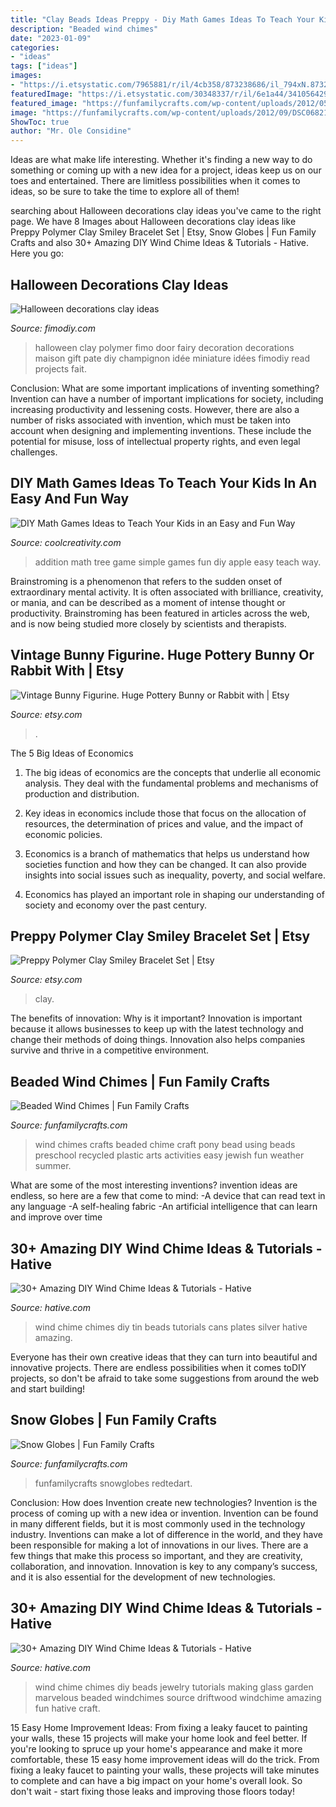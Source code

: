 ```yaml
---
title: "Clay Beads Ideas Preppy - Diy Math Games Ideas To Teach Your Kids In An Easy And Fun Way"
description: "Beaded wind chimes"
date: "2023-01-09"
categories:
- "ideas"
tags: ["ideas"]
images:
- "https://i.etsystatic.com/7965881/r/il/4cb358/873238686/il_794xN.873238686_rgsf.jpg"
featuredImage: "https://i.etsystatic.com/30348337/r/il/6e1a44/3410564290/il_1588xN.3410564290_k88o.jpg"
featured_image: "https://funfamilycrafts.com/wp-content/uploads/2012/05/solar-system-craft.jpg"
image: "https://funfamilycrafts.com/wp-content/uploads/2012/09/DSC06821.jpg"
ShowToc: true
author: "Mr. Ole Considine"
---
```



Ideas are what make life interesting. Whether it's finding a new way to do something or coming up with a new idea for a project, ideas keep us on our toes and entertained. There are limitless possibilities when it comes to ideas, so be sure to take the time to explore all of them!

	

		
searching about Halloween decorations clay ideas you've came to the right page. We have 8 Images about Halloween decorations clay ideas like Preppy Polymer Clay Smiley Bracelet Set | Etsy, Snow Globes | Fun Family Crafts and also 30+ Amazing DIY Wind Chime Ideas &amp; Tutorials - Hative. Here you go:
		
    
## Halloween Decorations Clay Ideas

<img loading=lazy src="https://www.fimodiy.com/wp-content/uploads/2017/10/Halloween-Fairy-Door-Polymer-Clay-Halloween-Themed-Fairy-Door-Halloween-Gift-Halloween-Decoration-Halloween-Gift.jpg" onerror="this.onerror=null;this.src='https://tse3.mm.bing.net/th?id=OIP.GVhu_IRjv29GVNY4dKRuWwHaJ4&amp;pid=15.1';" alt="Halloween decorations clay ideas">

_Source: fimodiy.com_

>halloween clay polymer fimo door fairy decoration decorations maison gift pate diy champignon idée miniature idées fimodiy read projects fait. 

	

Conclusion: What are some important implications of inventing something?
Invention can have a number of important implications for society, including increasing productivity and lessening costs. However, there are also a number of risks associated with invention, which must be taken into account when designing and implementing inventions. These include the potential for misuse, loss of intellectual property rights, and even legal challenges.

    
## DIY Math Games Ideas To Teach Your Kids In An Easy And Fun Way

<img loading=lazy src="http://coolcreativity.com/wp-content/uploads/2016/01/Simple-Apple-Tree-Addition-Game.jpg" onerror="this.onerror=null;this.src='https://tse3.mm.bing.net/th?id=OIP.h4f0NvtfpPLvDfbcuPdavQHaPq&amp;pid=15.1';" alt="DIY Math Games Ideas to Teach Your Kids in an Easy and Fun Way">

_Source: coolcreativity.com_

>addition math tree game simple games fun diy apple easy teach way. 

	

Brainstroming is a phenomenon that refers to the sudden onset of extraordinary mental activity. It is often associated with brilliance, creativity, or mania, and can be described as a moment of intense thought or productivity. Brainstroming has been featured in articles across the web, and is now being studied more closely by scientists and therapists.

    
## Vintage Bunny Figurine. Huge Pottery Bunny Or Rabbit With | Etsy

<img loading=lazy src="https://i.etsystatic.com/7965881/r/il/4cb358/873238686/il_794xN.873238686_rgsf.jpg" onerror="this.onerror=null;this.src='https://tse3.mm.bing.net/th?id=OIP.6W4eoS-XMqTGbZca5Rd7-AHaMC&amp;pid=15.1';" alt="Vintage Bunny Figurine. Huge Pottery Bunny or Rabbit with | Etsy">

_Source: etsy.com_

>. 

	

The 5 Big Ideas of Economics
1. The big ideas of economics are the concepts that underlie all economic analysis. They deal with the fundamental problems and mechanisms of production and distribution.
2. Key ideas in economics include those that focus on the allocation of resources, the determination of prices and value, and the impact of economic policies.

3. Economics is a branch of mathematics that helps us understand how societies function and how they can be changed. It can also provide insights into social issues such as inequality, poverty, and social welfare.

4. Economics has played an important role in shaping our understanding of society and economy over the past century.

    
## Preppy Polymer Clay Smiley Bracelet Set | Etsy

<img loading=lazy src="https://i.etsystatic.com/30348337/r/il/6e1a44/3410564290/il_1588xN.3410564290_k88o.jpg" onerror="this.onerror=null;this.src='https://tse2.mm.bing.net/th?id=OIP.SuvUKQ9d7mBMjrZdIfsW3AHaNK&amp;pid=15.1';" alt="Preppy Polymer Clay Smiley Bracelet Set | Etsy">

_Source: etsy.com_

>clay. 

	

The benefits of innovation: Why is it important?
Innovation is important because it allows businesses to keep up with the latest technology and change their methods of doing things. Innovation also helps companies survive and thrive in a competitive environment.

    
## Beaded Wind Chimes | Fun Family Crafts

<img loading=lazy src="https://funfamilycrafts.com/wp-content/uploads/2012/09/DSC06821.jpg" onerror="this.onerror=null;this.src='https://tse2.mm.bing.net/th?id=OIP.6Iz2iW5gpeno_pXt8vkYRwHaMA&amp;pid=15.1';" alt="Beaded Wind Chimes | Fun Family Crafts">

_Source: funfamilycrafts.com_

>wind chimes crafts beaded chime craft pony bead using beads preschool recycled plastic arts activities easy jewish fun weather summer. 

	

What are some of the most interesting inventions?
invention ideas are endless, so here are a few that come to mind: 
-A device that can read text in any language 
-A self-healing fabric 
-An artificial intelligence that can learn and improve over time

    
## 30+ Amazing DIY Wind Chime Ideas &amp; Tutorials - Hative

<img loading=lazy src="http://hative.com/wp-content/uploads/2015/07/wind-chime-ideas-tutorials/22-wind-chime-ideas-tutorials.jpg" onerror="this.onerror=null;this.src='https://tse4.mm.bing.net/th?id=OIP.TenW37FOHDwgmc7oOwCrlAHaLK&amp;pid=15.1';" alt="30+ Amazing DIY Wind Chime Ideas &amp; Tutorials - Hative">

_Source: hative.com_

>wind chime chimes diy tin beads tutorials cans plates silver hative amazing. 

	

Everyone has their own creative ideas that they can turn into beautiful and innovative projects. There are endless possibilities when it comes toDIY projects, so don't be afraid to take some suggestions from around the web and start building!

    
## Snow Globes | Fun Family Crafts

<img loading=lazy src="https://funfamilycrafts.com/wp-content/uploads/2012/05/solar-system-craft.jpg" onerror="this.onerror=null;this.src='https://tse3.mm.bing.net/th?id=OIP.yGEYxUQMoQvpj2CtYt7_6gHaLE&amp;pid=15.1';" alt="Snow Globes | Fun Family Crafts">

_Source: funfamilycrafts.com_

>funfamilycrafts snowglobes redtedart. 

	

Conclusion: How does Invention create new technologies?
Invention is the process of coming up with a new idea or invention. Invention can be found in many different fields, but it is most commonly used in the technology industry. Inventions can make a lot of difference in the world, and they have been responsible for making a lot of innovations in our lives. There are a few things that make this process so important, and they are creativity, collaboration, and innovation. Innovation is key to any company’s success, and it is also essential for the development of new technologies.

    
## 30+ Amazing DIY Wind Chime Ideas &amp; Tutorials - Hative

<img loading=lazy src="http://hative.com/wp-content/uploads/2015/07/wind-chime-ideas-tutorials/21-wind-chime-ideas-tutorials.jpg" onerror="this.onerror=null;this.src='https://tse2.mm.bing.net/th?id=OIP.UUQRELobUZnwNrPC-OdxtQHaJ4&amp;pid=15.1';" alt="30+ Amazing DIY Wind Chime Ideas &amp; Tutorials - Hative">

_Source: hative.com_

>wind chime chimes diy beads jewelry tutorials making glass garden marvelous beaded windchimes source driftwood windchime amazing fun hative craft. 

	

15 Easy Home Improvement Ideas: From fixing a leaky faucet to painting your walls, these 15 projects will make your home look and feel better.
If you're looking to spruce up your home's appearance and make it more comfortable, these 15 easy home improvement ideas will do the trick. From fixing a leaky faucet to painting your walls, these projects will take minutes to complete and can have a big impact on your home's overall look. So don't wait - start fixing those leaks and improving those floors today!

